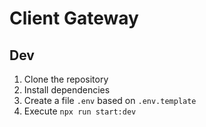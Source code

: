 # Client Gateway

## Dev

1. Clone the repository
2. Install dependencies
3. Create a file `.env` based on `.env.template`
5. Execute `npx run start:dev`